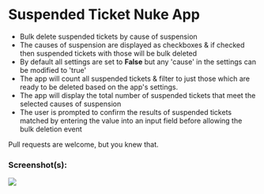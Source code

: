 # Suspended Ticket Nuke App

* Bulk delete suspended tickets by cause of suspension
* The causes of suspension are displayed as checkboxes & if checked then suspended tickets with those will be bulk deleted
* By default all settings are set to **False** but any 'cause' in the settings can be modified to 'true'
* The app will count all suspended tickets & filter to just those which are ready to be deleted based on the app's settings.
* The app will display the total number of suspended tickets that meet the selected causes of suspension
* The user is prompted to confirm the results of suspended tickets matched by entering the value into an input field before allowing the bulk deletion event

Pull requests are welcome, but you knew that.

### Screenshot(s):

![](http://g.recordit.co/1GGkCPjdpA.gif)
